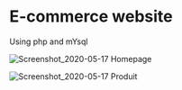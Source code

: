 # E-commerce website

Using php and mYsql


![Screenshot_2020-05-17 Homepage](https://user-images.githubusercontent.com/42297606/97985407-849daf00-1dd8-11eb-9296-10a34640d764.png)




![Screenshot_2020-05-17 Produit](https://user-images.githubusercontent.com/42297606/97985763-fece3380-1dd8-11eb-9bce-145f9490a5a8.png)
